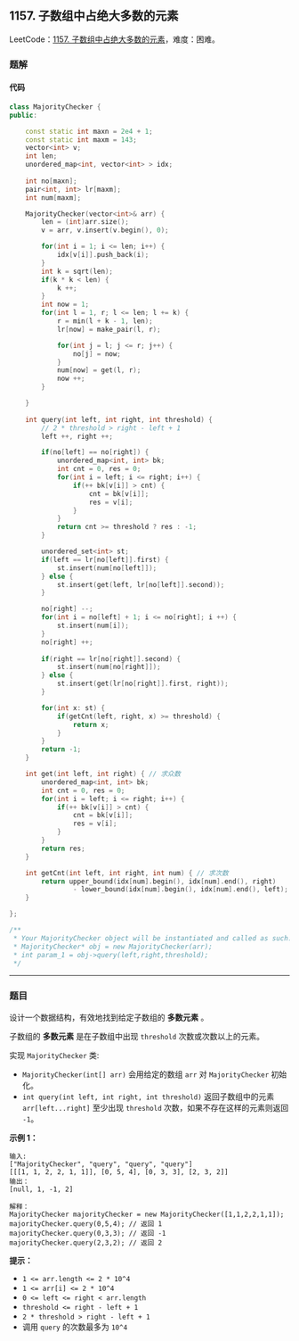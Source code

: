 ## 1157. 子数组中占绝大多数的元素

LeetCode：[1157. 子数组中占绝大多数的元素](https://leetcode.cn/problems/online-majority-element-in-subarray/)，难度：困难。

### 题解

#### 代码

```c++
class MajorityChecker {
public:

    const static int maxn = 2e4 + 1;
    const static int maxm = 143;
    vector<int> v;
    int len;
    unordered_map<int, vector<int> > idx;
    
    int no[maxn];
    pair<int, int> lr[maxm];
    int num[maxm];

    MajorityChecker(vector<int>& arr) {
        len = (int)arr.size();
        v = arr, v.insert(v.begin(), 0); 

        for(int i = 1; i <= len; i++) {
            idx[v[i]].push_back(i);
        }
        int k = sqrt(len);
        if(k * k < len) {
            k ++;
        }
        int now = 1;
        for(int l = 1, r; l <= len; l += k) {
            r = min(l + k - 1, len);
            lr[now] = make_pair(l, r);

            for(int j = l; j <= r; j++) {
                no[j] = now;
            }
            num[now] = get(l, r);
            now ++;
        }

    }
    
    int query(int left, int right, int threshold) {
        // 2 * threshold > right - left + 1
        left ++, right ++;

        if(no[left] == no[right]) { 
            unordered_map<int, int> bk;
            int cnt = 0, res = 0;
            for(int i = left; i <= right; i++) {
                if(++ bk[v[i]] > cnt) {
                    cnt = bk[v[i]];
                    res = v[i];
                }
            }
            return cnt >= threshold ? res : -1;
        }

        unordered_set<int> st;
        if(left == lr[no[left]].first) {
            st.insert(num[no[left]]);
        } else {
            st.insert(get(left, lr[no[left]].second));
        }

        no[right] --;
        for(int i = no[left] + 1; i <= no[right]; i ++) {
            st.insert(num[i]);
        }
        no[right] ++;
        
        if(right == lr[no[right]].second) {
            st.insert(num[no[right]]);
        } else {
            st.insert(get(lr[no[right]].first, right));
        }

        for(int x: st) {
            if(getCnt(left, right, x) >= threshold) {
                return x;
            }
        }
        return -1; 
    }

    int get(int left, int right) { // 求众数
        unordered_map<int, int> bk;
        int cnt = 0, res = 0;
        for(int i = left; i <= right; i++) {
            if(++ bk[v[i]] > cnt) {
                cnt = bk[v[i]];
                res = v[i];
            }
        }
        return res;
    }

    int getCnt(int left, int right, int num) { // 求次数
        return upper_bound(idx[num].begin(), idx[num].end(), right)
                - lower_bound(idx[num].begin(), idx[num].end(), left);
    }

};

/**
 * Your MajorityChecker object will be instantiated and called as such:
 * MajorityChecker* obj = new MajorityChecker(arr);
 * int param_1 = obj->query(left,right,threshold);
 */
```



---



### 题目

设计一个数据结构，有效地找到给定子数组的 **多数元素** 。

子数组的 **多数元素** 是在子数组中出现 `threshold` 次数或次数以上的元素。

实现 `MajorityChecker` 类:

- `MajorityChecker(int[] arr)` 会用给定的数组 `arr` 对 `MajorityChecker` 初始化。
- `int query(int left, int right, int threshold)` 返回子数组中的元素  `arr[left...right]` 至少出现 `threshold` 次数，如果不存在这样的元素则返回 `-1`。

 

**示例 1：**

```
输入:
["MajorityChecker", "query", "query", "query"]
[[[1, 1, 2, 2, 1, 1]], [0, 5, 4], [0, 3, 3], [2, 3, 2]]
输出：
[null, 1, -1, 2]

解释：
MajorityChecker majorityChecker = new MajorityChecker([1,1,2,2,1,1]);
majorityChecker.query(0,5,4); // 返回 1
majorityChecker.query(0,3,3); // 返回 -1
majorityChecker.query(2,3,2); // 返回 2
```

 

**提示：**

- `1 <= arr.length <= 2 * 10^4`
- `1 <= arr[i] <= 2 * 10^4`
- `0 <= left <= right < arr.length`
- `threshold <= right - left + 1`
- `2 * threshold > right - left + 1`
- 调用 `query` 的次数最多为 `10^4`


